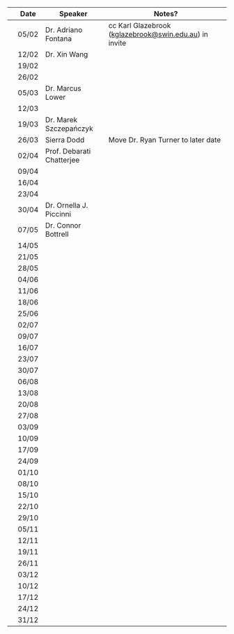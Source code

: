 |  | Date   | Speaker |  Notes? |
| --- | --- | --- |  --- | 
|  | 05/02 | Dr. Adriano Fontana | cc Karl Glazebrook (kglazebrook@swin.edu.au)  in invite |  
|  | 12/02 | Dr. Xin Wang |  |
|  | 19/02 |  |  |
|  | 26/02 |  |  |
|  | 05/03 | Dr. Marcus Lower |  |
|  | 12/03 |  |  |
|  | 19/03 | Dr. Marek Szczepańczyk |  |
|  | 26/03 | Sierra Dodd  | Move Dr. Ryan Turner to later date |
|  | 02/04 | Prof. Debarati Chatterjee  |  |
|  | 09/04 |  |  |
|  | 16/04 |  |  |
|  | 23/04 |  |  |
|  | 30/04 | Dr. Ornella J. Piccinni |  |
|  | 07/05 | Dr. Connor Bottrell | |
|  | 14/05 |  |  |
|  | 21/05 |  |  |
|  | 28/05 |  |  |
|  | 04/06 |  |  |
|  | 11/06 |  |  |
|  | 18/06 |  |  |
|  | 25/06 |  |  |
|  | 02/07 |  |  |
|  | 09/07 |  |  |
|  | 16/07 |  |  |
|  | 23/07 |  |  |
|  | 30/07 |  |  |
|  | 06/08 |  |  |
|  | 13/08 |  |  |
|  | 20/08 |  |  |
|  | 27/08 |  |  |
|  | 03/09 |  |  |
|  | 10/09 |  |  |
|  | 17/09 |  |  |
|  | 24/09 |  |  |
|  | 01/10 |  |  |
|  | 08/10 |  |  |
|  | 15/10 |  |  |
|  | 22/10 |  |  |
|  | 29/10 |  |  |
|  | 05/11 |  |  |
|  | 12/11 |  |  |
|  | 19/11 |  |  |
|  | 26/11 |  |  |
|  | 03/12 |  |  |
|  | 10/12 |  |  |
|  | 17/12 |  |  |
|  | 24/12 |  |  |
|  | 31/12 |  |  |
